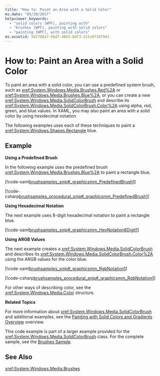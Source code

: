 ```yaml
---
title: "How to: Paint an Area with a Solid Color"
ms.date: "03/30/2017"
helpviewer_keywords: 
  - "solid colors [WPF], painting with"
  - "brushes [WPF], painting with solid colors"
  - "painting [WPF], with solid colors"
ms.assetid: 5d27d8a7-4bd7-4063-bdf3-2c5c0f19f9d3
---
```

# How to: Paint an Area with a Solid Color
To paint an area with a solid color, you can use a predefined system brush, such as <xref:System.Windows.Media.Brushes.Red%2A> or <xref:System.Windows.Media.Brushes.Blue%2A>, or you can create a new <xref:System.Windows.Media.SolidColorBrush> and describe its <xref:System.Windows.Media.SolidColorBrush.Color%2A> using alpha, red, green, and blue values. In XAML, you may also paint an area with a solid color by using hexidecimal notation.  
  
 The following examples uses each of these techniques to paint a <xref:System.Windows.Shapes.Rectangle> blue.  
  
## Example  
 **Using a Predefined Brush**  
  
 In the following example uses the predefined brush <xref:System.Windows.Media.Brushes.Blue%2A> to paint a rectangle blue.  
  
 [!code-xaml[brushsamples_snip#_graphicsmm_PredefinedBrush1](../../../../samples/snippets/csharp/VS_Snippets_Wpf/brushsamples_snip/CS/SolidColorBrushExample.xaml#_graphicsmm_predefinedbrush1)]  
  
 [!code-csharp[brushsamples_procedural_snip#_graphicsmm_PredefinedBrush1](../../../../samples/snippets/csharp/VS_Snippets_Wpf/brushsamples_procedural_snip/CSharp/SolidColorBrushExample.cs#_graphicsmm_predefinedbrush1)]  
  
 **Using Hexadecimal Notation**  
  
 The next example uses 8-digit hexadecimal notation to paint a rectangle blue.  
  
 [!code-xaml[brushsamples_snip#_graphicsmm_HexNotation8Digit1](../../../../samples/snippets/csharp/VS_Snippets_Wpf/brushsamples_snip/CS/SolidColorBrushExample.xaml#_graphicsmm_hexnotation8digit1)]  
  
 **Using ARGB Values**  
  
 The next example creates a <xref:System.Windows.Media.SolidColorBrush> and describes its <xref:System.Windows.Media.SolidColorBrush.Color%2A> using the ARGB values for the color blue.  
  
 [!code-xaml[brushsamples_snip#_graphicsmm_RgbNotation1](../../../../samples/snippets/csharp/VS_Snippets_Wpf/brushsamples_snip/CS/SolidColorBrushExample.xaml#_graphicsmm_rgbnotation1)]  
  
 [!code-csharp[brushsamples_procedural_snip#_graphicsmm_RgbNotation1](../../../../samples/snippets/csharp/VS_Snippets_Wpf/brushsamples_procedural_snip/CSharp/SolidColorBrushExample.cs#_graphicsmm_rgbnotation1)]  
  
 For other ways of describing color, see the <xref:System.Windows.Media.Color> structure.  
  
 **Related Topics**  
  
 For more information about <xref:System.Windows.Media.SolidColorBrush> and additional examples, see the [Painting with Solid Colors and Gradients Overview](../../../../docs/framework/wpf/graphics-multimedia/painting-with-solid-colors-and-gradients-overview.md) overview.  
  
 This code example is part of a larger example provided for the <xref:System.Windows.Media.SolidColorBrush> class. For the complete sample, see the [Brushes Sample](https://go.microsoft.com/fwlink/?LinkID=159973).  
  
## See Also  
 <xref:System.Windows.Media.Brushes>

